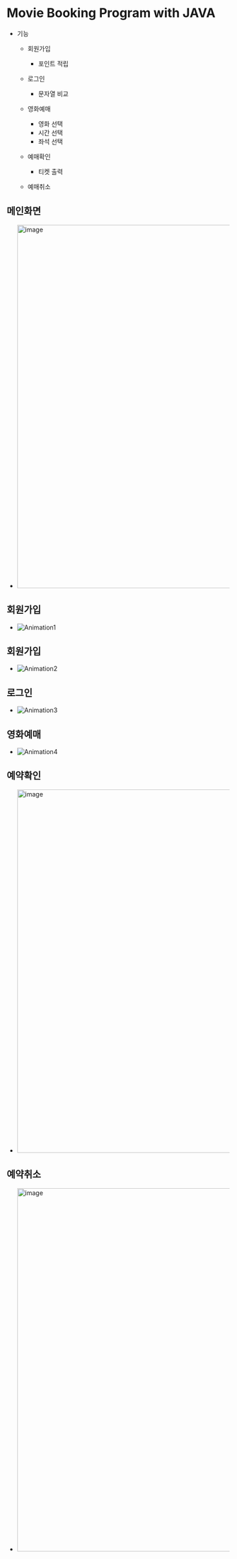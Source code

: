 # Movie Booking Program with JAVA
+ 기능
    + 회원가입
        + 포인트 적립

    + 로그인
        + 문자열 비교

    + 영화예매
        + 영화 선택
        + 시간 선택
        + 좌석 선택     

    + 예매확인
        + 티켓 출력     

    + 예매취소     


## 메인화면
* <img width="821" alt="image" src="https://github.com/cysim506/CinemaProject/blob/main.png">

## 회원가입
* ![Animation1](https://github.com/cysim506/CinemaProject/Animation1.gif)

## 회원가입
* ![Animation2](https://github.com/cysim506/CinemaProject/Animation2.gif)

## 로그인
* ![Animation3](https://github.com/cysim506/CinemaProject/Animation3.gif)

## 영화예매
* ![Animation4](https://github.com/cysim506/CinemaProject/Animation4.gif)

## 예약확인
* <img width="821" alt="image" src="https://github.com/cysim506/CinemaProject/ticket.png">

## 예약취소
* <img width="821" alt="image" src="https://github.com/cysim506/CinemaProject/refund.png">
